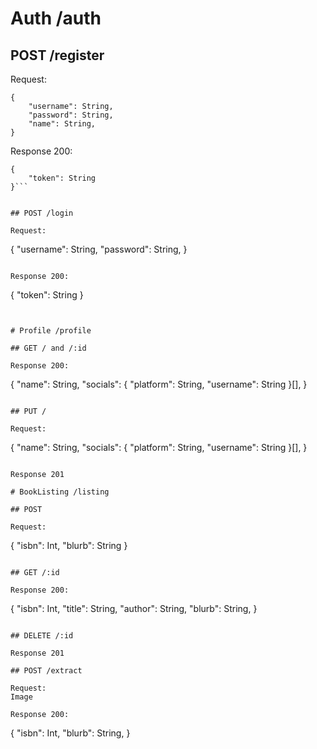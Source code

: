# Auth /auth

## POST /register

Request:
```
{
    "username": String,
    "password": String,
    "name": String,
}
```

Response 200:
```
{
    "token": String
}```


## POST /login

Request:
```
{
    "username": String,
    "password": String,
}
```

Response 200:
```
{
    "token": String
}
```


# Profile /profile

## GET / and /:id

Response 200:
```
{
    "name": String,
    "socials": {
        "platform": String,
        "username": String
    }[],
}
```

## PUT /

Request:
```
{
    "name": String,
    "socials": {
        "platform": String,
        "username": String
    }[],
}
```

Response 201

# BookListing /listing

## POST

Request:
```
{
    "isbn": Int,
    "blurb": String
}
```

## GET /:id

Response 200:
```
{
    "isbn": Int,
    "title": String,
    "author": String,
    "blurb": String,
}
```

## DELETE /:id

Response 201

## POST /extract

Request:
Image

Response 200:

```
{
    "isbn": Int,
    "blurb": String,
}
```
